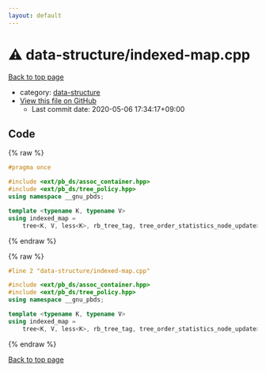 ```yaml
---
layout: default
---
```


<!-- mathjax config similar to math.stackexchange -->
<script type="text/javascript" async
  src="https://cdnjs.cloudflare.com/ajax/libs/mathjax/2.7.5/MathJax.js?config=TeX-MML-AM_CHTML">
</script>
<script type="text/x-mathjax-config">
  MathJax.Hub.Config({
    TeX: { equationNumbers: { autoNumber: "AMS" }},
    tex2jax: {
      inlineMath: [ ['$','$'] ],
      processEscapes: true
    },
    "HTML-CSS": { matchFontHeight: false },
    displayAlign: "left",
    displayIndent: "2em"
  });
</script>

<script type="text/javascript" src="https://cdnjs.cloudflare.com/ajax/libs/jquery/3.4.1/jquery.min.js"></script>
<script src="https://cdn.jsdelivr.net/npm/jquery-balloon-js@1.1.2/jquery.balloon.min.js" integrity="sha256-ZEYs9VrgAeNuPvs15E39OsyOJaIkXEEt10fzxJ20+2I=" crossorigin="anonymous"></script>
<script type="text/javascript" src="../../assets/js/copy-button.js"></script>
<link rel="stylesheet" href="../../assets/css/copy-button.css" />


# :warning: data-structure/indexed-map.cpp

<a href="../../index.html">Back to top page</a>

* category: <a href="../../index.html#36397fe12f935090ad150c6ce0c258d4">data-structure</a>
* <a href="{{ site.github.repository_url }}/blob/master/data-structure/indexed-map.cpp">View this file on GitHub</a>
    - Last commit date: 2020-05-06 17:34:17+09:00




## Code

<a id="unbundled"></a>
{% raw %}
```cpp
#pragma once

#include <ext/pb_ds/assoc_container.hpp>
#include <ext/pb_ds/tree_policy.hpp>
using namespace __gnu_pbds;

template <typename K, typename V>
using indexed_map =
    tree<K, V, less<K>, rb_tree_tag, tree_order_statistics_node_update>;

```
{% endraw %}

<a id="bundled"></a>
{% raw %}
```cpp
#line 2 "data-structure/indexed-map.cpp"

#include <ext/pb_ds/assoc_container.hpp>
#include <ext/pb_ds/tree_policy.hpp>
using namespace __gnu_pbds;

template <typename K, typename V>
using indexed_map =
    tree<K, V, less<K>, rb_tree_tag, tree_order_statistics_node_update>;

```
{% endraw %}

<a href="../../index.html">Back to top page</a>

